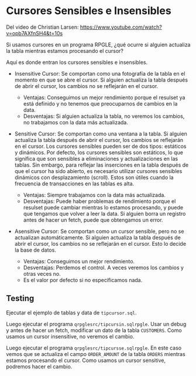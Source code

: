 # Cursores Sensibles e Insensibles

Del video de Christian Larsen: https://www.youtube.com/watch?v=opb7AXfnSH4&t=10s

Si usamos cursores en un programa RPGLE, ¿qué ocurre si alguien actualiza la tabla mientras estamos procesando el cursor?

Aquí es donde entran los cursores sensibles e insensibles.

- Insensitive Cursor: Se comportan como una fotografía de la tabla en el momento en que se abre el cursor. Si alguien actualiza la tabla después de abrir el cursor, los cambios no se reflejarán en el cursor.
  - Ventajas: Conseguimos un mejor rendimiento porque el resulset ya está definido y no tenemos que preocuparnos de cambios en la data.
  - Desventajas: Si alguien actualiza la tabla, no veremos los cambios, no trabajamos con la data más actualizada.

- Sensitive Cursor: Se comportan como una ventana a la tabla. Si alguien actualiza la tabla después de abrir el cursor, los cambios se reflejarán en el cursor.
Los cursores sensibles pueden ser de dos tipos: estáticos y dinámicos. Por defecto, los cursores sensibles son estáticos, lo que significa que son sensibles a eliminaciones y actualizaciones en las tablas. Sin embargo, para reflejar las inserciones en la tabla después de que el cursor ha sido abierto, es necesario utilizar cursores sensibles dinámicos con desplazamiento (scroll). Estos son útiles cuando la frecuencia de transacciones en las tablas es alta.
  - Ventajas: Siempre trabajamos con la data más actualizada.
  - Desventajas: Puede haber problemas de rendimiento porque el resulset puede cambiar mientras lo estamos procesando, y puede que tengamos que volver a leer la data. Si alguien borra un registro antes de hacer un fetch, puede que obtengamos un error.

- Asensitive Cursor: Se comportan como un cursor sensible, pero no se actualizan automáticamente. Si alguien actualiza la tabla después de abrir el cursor, los cambios no se reflejarán en el cursor. Esto lo decide la base de datos.
  - Ventajas: Conseguimos un mejor rendimiento.
  - Desventajas: Perdemos el control. A veces veremos los cambios y otras veces no.
  - Es el valor por defecto si no especificamos nada.

## Testing

Ejecutar el ejemplo de tablas y data de `tipcursor.sql`.

Luego ejecutar el programa `qrpglesrc/tipcursin.sqlrpgle`. Usar un debug y antes de hacer un fetch, modificar un dato de la tabla `CUSTOMERS`. Como usamos un cursor insensitive, no veremos el cambio.

Luego ejecutar el programa `qrpglesrc/tipcursse.sqlrpgle`. En este caso vemos que se actualiza el campo `ORDER_AMOUNT` de la tabla `ORDERS` mientras estamos procesando el cursor. Como usamos un cursor sensitive, podremos hacer el cambio.